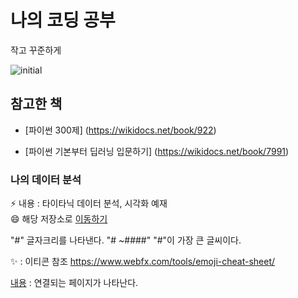 # 나의 코딩 공부
  
  작고 꾸준하게
  
![initial](https://user-images.githubusercontent.com/112919014/194450128-fea4d7b1-32b0-4bb5-9bbc-34ca0199c37a.jpg)
## 참고한 책

 * [파이썬 300제] (https://wikidocs.net/book/922)
 
 * [파이썬 기본부터 딥러닝 입문하기] (https://wikidocs.net/book/7991)

### 나의 데이터 분석
⚡ 내용 : 타이타닉 데이터 분석, 시각화 예재 <br>
😄 해당 저장소로 [이동하기](https://github.com/hyun50/MyDataAna) 

"#" 글자크리를 나타낸다.
"# ~####" "#"이 가장 큰 글씨이다.

:sparkles: : 이티콘 참조
 https://www.webfx.com/tools/emoji-cheat-sheet/
 
 [내용](링크) : 연결되는 페이지가 나타난다.
 


<!--
**hyun50/hyun50** is a ✨ _special_ ✨ repository because its `README.md` (this file) appears on your GitHub profile.

Here are some ideas to get you started:

- 🔭 I’m currently working on ...
- 🌱 I’m currently learning ...
- 👯 I’m looking to collaborate on ...
- 🤔 I’m looking for help with ...
- 💬 Ask me about ...
- 📫 How to reach me: ...
- 😄 Pronouns: ...
- ⚡ Fun fact: ...
-->
